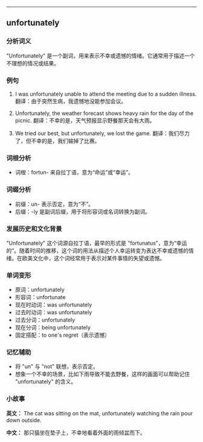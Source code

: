 
---------------
## unfortunately
### 分析词义
"Unfortunately" 是一个副词，用来表示不幸或遗憾的情绪。它通常用于描述一个不理想的情况或结果。

### 例句
1. I was unfortunately unable to attend the meeting due to a sudden illness.
   翻译：由于突然生病，我遗憾地没能参加会议。

2. Unfortunately, the weather forecast shows heavy rain for the day of the picnic.
   翻译：不幸的是，天气预报显示野餐那天会有大雨。

3. We tried our best, but unfortunately, we lost the game.
   翻译：我们尽力了，但不幸的是，我们输掉了比赛。

### 词根分析
- 词根：fortun- 来自拉丁语，意为“命运”或“幸运”。

### 词缀分析
- 前缀：un- 表示否定，意为“不”。
- 后缀：-ly 是副词后缀，用于将形容词或名词转换为副词。

### 发展历史和文化背景
"Unfortunately" 这个词源自拉丁语，最早的形式是 "fortunatus"，意为“幸运的”。随着时间的推移，这个词的用法从描述个人幸运转变为表达不幸或遗憾的情绪。在欧美文化中，这个词经常用于表示对某件事情的失望或遗憾。

### 单词变形
- 原词：unfortunately
- 形容词：unfortunate
- 现在时动词：was unfortunately
- 过去时动词：was unfortunately
- 过去分词：unfortunately
- 现在分词：being unfortunately
- 固定搭配：to one's regret（表示遗憾）

### 记忆辅助
- 将 "un" 与 "not" 联想，表示否定。
- 想象一个不幸的场景，比如下雨导致不能去野餐，这样的画面可以帮助记住 "unfortunately" 的含义。

### 小故事
**英文：** 
The cat was sitting on the mat, unfortunately watching the rain pour down outside. 

**中文：**
那只猫坐在垫子上，不幸地看着外面的雨倾盆而下。

